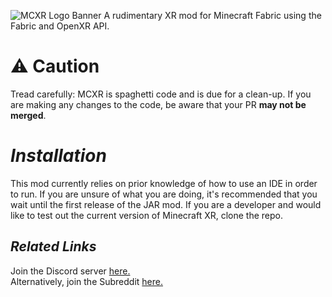 ![MCXR Logo Banner](https://user-images.githubusercontent.com/51373236/114272119-ad237800-9a0c-11eb-8786-6275555a594b.png)
A rudimentary XR mod for Minecraft Fabric using the Fabric and OpenXR API.

# ⚠ Caution
Tread carefully: MCXR is spaghetti code and is due for a clean-up. If you are making any changes to the code, be aware that your PR **may not be merged**.

# *Installation*
This mod currently relies on prior knowledge of how to use an IDE in order to run. If you are unsure of what you are doing, it's recommended that you wait until the first release of the JAR mod. If you are a developer and would like to test out the current version of Minecraft XR, clone the repo.

## *Related Links*
Join the Discord server [here.](https://discord.gg/fyBye2ptkS)<br />
Alternatively, join the Subreddit [here.](https://www.reddit.com/r/MinecraftXR/)
